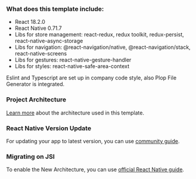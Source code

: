 ### What does this template include:

- React 18.2.0
- React Native 0.71.7
- Libs for store management: react-redux, redux toolkit, redux-persist, react-native-async-storage
- Libs for navigation: @react-navigation/native, @react-navigation/stack, react-native-screens
- Libs for gestures: react-native-gesture-handler
- Libs for styles: react-native-safe-area-context

Eslint and Typescript are set up in company code style, also Plop File Generator is integrated.

### Project Architecture

[Learn more](https://www.notion.so/React-Native-Architecture-bb5571124b84431d88d20d505e13ede5) about the architecture used in this template.

### React Native Version Update

For updating your app to latest version, you can use [community guide](https://react-native-community.github.io/upgrade-helper/).

### Migrating on JSI

To enable the New Architecture​, you can use [official React Native guide](https://reactnative.dev/docs/0.70/the-new-architecture/use-app-template).
